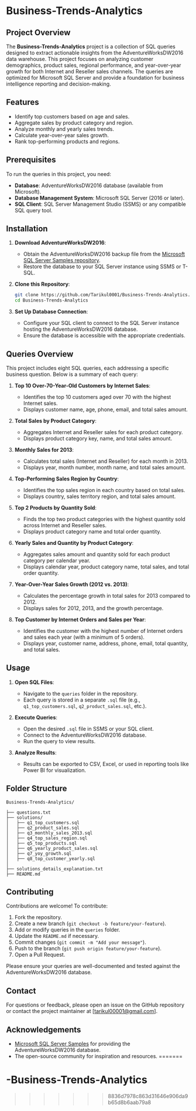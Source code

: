 # Business-Trends-Analytics

## Project Overview
The **Business-Trends-Analytics** project is a collection of SQL queries designed to extract actionable insights from the AdventureWorksDW2016 data warehouse. This project focuses on analyzing customer demographics, product sales, regional performance, and year-over-year growth for both Internet and Reseller sales channels. The queries are optimized for Microsoft SQL Server and provide a foundation for business intelligence reporting and decision-making.

## Features
- Identify top customers based on age and sales.
- Aggregate sales by product category and region.
- Analyze monthly and yearly sales trends.
- Calculate year-over-year sales growth.
- Rank top-performing products and regions.

## Prerequisites
To run the queries in this project, you need:
- **Database**: AdventureWorksDW2016 database (available from Microsoft).
- **Database Management System**: Microsoft SQL Server (2016 or later).
- **SQL Client**: SQL Server Management Studio (SSMS) or any compatible SQL query tool.

## Installation
1. **Download AdventureWorksDW2016**:
   - Obtain the AdventureWorksDW2016 backup file from the [Microsoft SQL Server Samples repository](https://github.com/Microsoft/sql-server-samples/releases/download/adventureworks/AdventureWorksDW2016.bak).
   - Restore the database to your SQL Server instance using SSMS or T-SQL.

2. **Clone this Repository**:
   ```bash
   git clone https://github.com/Tarikul0001/Business-Trends-Analytics.git
   cd Business-Trends-Analytics
   
   ```

3. **Set Up Database Connection**:
   - Configure your SQL client to connect to the SQL Server instance hosting the AdventureWorksDW2016 database.
   - Ensure the database is accessible with the appropriate credentials.

## Queries Overview
This project includes eight SQL queries, each addressing a specific business question. Below is a summary of each query:

1. **Top 10 Over-70-Year-Old Customers by Internet Sales**:
   - Identifies the top 10 customers aged over 70 with the highest Internet sales.
   - Displays customer name, age, phone, email, and total sales amount.

2. **Total Sales by Product Category**:
   - Aggregates Internet and Reseller sales for each product category.
   - Displays product category key, name, and total sales amount.

3. **Monthly Sales for 2013**:
   - Calculates total sales (Internet and Reseller) for each month in 2013.
   - Displays year, month number, month name, and total sales amount.

4. **Top-Performing Sales Region by Country**:
   - Identifies the top sales region in each country based on total sales.
   - Displays country, sales territory region, and total sales amount.

5. **Top 2 Products by Quantity Sold**:
   - Finds the top two product categories with the highest quantity sold across Internet and Reseller sales.
   - Displays product category name and total order quantity.

6. **Yearly Sales and Quantity by Product Category**:
   - Aggregates sales amount and quantity sold for each product category per calendar year.
   - Displays calendar year, product category name, total sales, and total order quantity.

7. **Year-Over-Year Sales Growth (2012 vs. 2013)**:
   - Calculates the percentage growth in total sales for 2013 compared to 2012.
   - Displays sales for 2012, 2013, and the growth percentage.

8. **Top Customer by Internet Orders and Sales per Year**:
   - Identifies the customer with the highest number of Internet orders and sales each year (with a minimum of 5 orders).
   - Displays year, customer name, address, phone, email, total quantity, and total sales.

## Usage
1. **Open SQL Files**:
   - Navigate to the `queries` folder in the repository.
   - Each query is stored in a separate `.sql` file (e.g., `q1_top_customers.sql`, `q2_product_sales.sql`, etc.).

2. **Execute Queries**:
   - Open the desired `.sql` file in SSMS or your SQL client.
   - Connect to the AdventureWorksDW2016 database.
   - Run the query to view results.

3. **Analyze Results**:
   - Results can be exported to CSV, Excel, or used in reporting tools like Power BI for visualization.

## Folder Structure
```
Business-Trends-Analytics/

├── questions.txt
├── solutions/
│   ├── q1_top_customers.sql
│   ├── q2_product_sales.sql
│   ├── q3_monthly_sales_2013.sql
│   ├── q4_top_sales_region.sql
│   ├── q5_top_products.sql
│   ├── q6_yearly_product_sales.sql
│   ├── q7_yoy_growth.sql
│   ├── q8_top_customer_yearly.sql
│ 
├── solutions_details_explanation.txt
├── README.md
```

## Contributing
Contributions are welcome! To contribute:
1. Fork the repository.
2. Create a new branch (`git checkout -b feature/your-feature`).
3. Add or modify queries in the `queries` folder.
4. Update the `README.md` if necessary.
5. Commit changes (`git commit -m "Add your message"`).
6. Push to the branch (`git push origin feature/your-feature`).
7. Open a Pull Request.

Please ensure your queries are well-documented and tested against the AdventureWorksDW2016 database.

## Contact
For questions or feedback, please open an issue on the GitHub repository or contact the project maintainer at [tarikul00001@gmail.com].

## Acknowledgements
- [Microsoft SQL Server Samples](https://github.com/Microsoft/sql-server-samples/releases/download/adventureworks/AdventureWorksDW2016.bak) for providing the AdventureWorksDW2016 database.
- The open-source community for inspiration and resources.
=======
# -Business-Trends-Analytics
>>>>>>> 8836d7978c863d31646e906da9b65d8b6aab79a8
